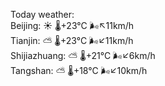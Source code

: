 Today weather:  
Beijing: ☀️   🌡️+23°C 🌬️↖11km/h  
Tianjin: ⛅️  🌡️+23°C 🌬️↙11km/h  
Shijiazhuang: ⛅️  🌡️+21°C 🌬️↙6km/h  
Tangshan: ⛅️  🌡️+18°C 🌬️↙10km/h  
